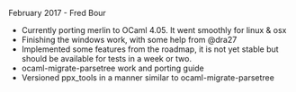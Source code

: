 February 2017 - Fred Bour

- Currently porting merlin to OCaml 4.05. It went smoothly for linux & osx
- Finishing the windows work, with some help from @dra27
- Implemented some features from the roadmap, it is not yet stable but should be available for tests in a week or two.
- ocaml-migrate-parsetree work and porting guide
- Versioned ppx_tools in a manner similar to ocaml-migrate-parsetree
